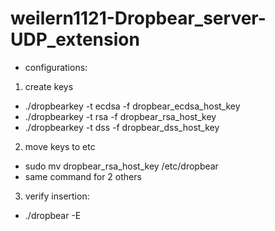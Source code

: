 # weilern1121-Dropbear_server-UDP_extension

* configurations:
1) create keys
- ./dropbearkey -t ecdsa -f dropbear_ecdsa_host_key
- ./dropbearkey -t rsa -f dropbear_rsa_host_key
- ./dropbearkey -t dss -f dropbear_dss_host_key
2) move keys to etc
- sudo mv dropbear_rsa_host_key /etc/dropbear
- same command for 2 others
3) verify insertion:
- ./dropbear -E
